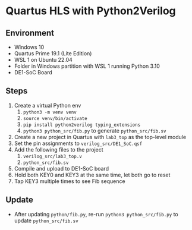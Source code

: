 # Quartus HLS with Python2Verilog

## Environment
- Windows 10
- Quartus Prime 19.1 (Lite Edition) 
- WSL 1 on Ubuntu 22.04
- Folder in Windows partition with WSL 1 running Python 3.10
- DE1-SoC Board

## Steps
1. Create a virtual Python env
    1. `python3 -m venv venv`
    1. `source venv/bin/activate`
    1. `pip install python2verilog typing_extensions`
    1. `python3 python_src/fib.py` to generate `python_src/fib.sv`
1. Create a new project in Quartus with `lab3_top` as the top-level module
1. Set the pin assignments to `verilog_src/DE1_SoC.qsf`
1. Add the following files to the project
    1. `verilog_src/lab3_top.v`
    1. `python_src/fib.sv`
1. Compile and upload to DE1-SoC board
1. Hold both KEY0 and KEY3 at the same time, let both go to reset
1. Tap KEY3 multiple times to see Fib sequence

## Update
- After updating `python/fib.py`, re-run `python3 python_src/fib.py` to update `python_src/fib.sv`